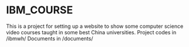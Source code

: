 # IBM_COURSE
This is a project for setting up a website to show some computer science video courses taught in some best China universities.
Project codes in /ibmwh/ 
Documents in /documents/
